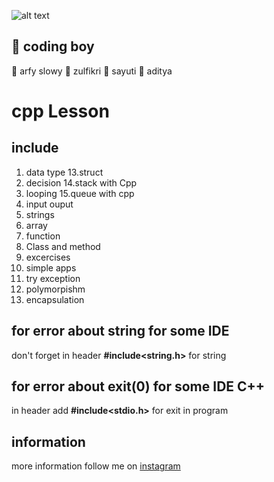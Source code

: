 ![alt text](https://www.educative.io/api/page/5393602882568192/image/download/6038586442907648)
## :boy: coding boy
:boy: arfy slowy
:boy: zulfikri
:boy: sayuti
:boy: aditya 

# cpp Lesson
## include
1. data type              13.struct
2. decision               14.stack with Cpp
3. looping                15.queue with cpp
4. input ouput
5. strings
6. array
7. function
8. Class and method
8. excercises
9. simple apps
10. try exception
11. polymorpishm
12. encapsulation

## for error about string for some IDE
don't forget in header **#include<string.h>** for string
## for error about exit(0) for some IDE C++
in header add **#include<stdio.h>** for exit in program

## information
more information follow me on [instagram](https://instagram.com/arfy.slowy)
